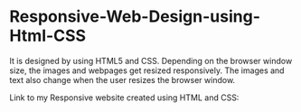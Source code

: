 # Responsive-Web-Design-using-Html-CSS
It is designed by using HTML5 and CSS. Depending on the browser window size, the images and webpages get resized responsively. The images and text also change when the user resizes the browser window.


Link to my Responsive website created using HTML and CSS:
